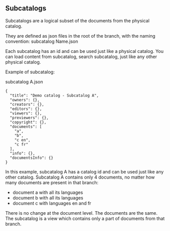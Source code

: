 ## Subcatalogs

Subcatalogs are a logical subset of the documents from the physical catalog.

They are defined as json files in the root of the branch, with the naming convention: subcatalog Name.json

Each subcatalog has an id and can be used just like a physical catalog. You can load content from subcatalog, search subcatalog, just like any other physical catalog.

Example of subcatalog: 

subcatalog A.json
```
{
  "title": "Demo catalog - Subcatalog A",
  "owners": {},
  "creators": {},
  "editors": {},
  "viewers": {},
  "previewers": {},
  "copyright": {},
  "documents": [
    "a", 
    "b", 
    "c en", 
    "c fr"
  ],
  "info": {},
  "documentsInfo": {}
}
```

In this example, subcatalog A has a catalog id and can be used just like any other catalog.
Subcatalog A contains only 4 documents, no matter how many documents are present in that branch:
- document a with all its languages
- document b with all its languages
- document c with languages en and fr 


There is no change at the document level. The documents are the same. The subcatalog is a view which contains only a part of documents from that branch.
